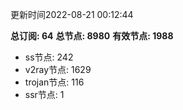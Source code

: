 更新时间2022-08-21 00:12:44

**总订阅: 64**
**总节点: 8980**
**有效节点: 1988**
- ss节点: 242
- v2ray节点: 1629
- trojan节点: 116
- ssr节点: 1
